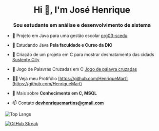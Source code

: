 <h1 align="center">Hi 👋, I'm José Henrique</h1>
<h3 align="center">Sou estudante em análise e desenvolvimento de sistema</h3>

- 🔭 Projeto em Java para uma gestão escolar [prg03-scedu](https://github.com/jonatasfbastos/prg03-scedu)

- 🌱 Estudando Java **Pela faculdade e Curso da DIO**

- 👯 Criação de um projeto em C para mostrar desmatamento das cidads [Sustenty City](https://github.com/HenriqueMart/SustentCity)

- 🤝 Jogo de Palavras Cruzadas em C [Jogo de palavra cruzadas](https://github.com/HenriqueMart/JOGO_DE_PALAVRA_CRUZADA)

- 👨‍💻 Veja meu Protifólio [https://github.com/HenriqueMart](https://github.com/HenriqueMart)

- 💬 Mais sobre **Conhecimento em C, MSQL**

- 📫 Contato **devhenriquemartins@gmail.com**



![Top Langs](https://github-readme-stats.vercel.app/api/top-langs/?username=henriquemart&hide_progress=true)

[![GitHub Streak](https://streak-stats.demolab.com/?user=henriquemart&theme=dark)](https://git.io/streak-stats)

<p align="left">
</p>